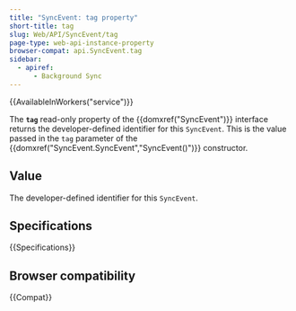 ```yaml
---
title: "SyncEvent: tag property"
short-title: tag
slug: Web/API/SyncEvent/tag
page-type: web-api-instance-property
browser-compat: api.SyncEvent.tag
sidebar:
  - apiref:
      - Background Sync
---
```


{{AvailableInWorkers("service")}}

The **`tag`** read-only property of the
{{domxref("SyncEvent")}} interface returns the developer-defined identifier for
this `SyncEvent`. This is the value passed in the `tag` parameter
of the {{domxref("SyncEvent.SyncEvent","SyncEvent()")}} constructor.

## Value

The developer-defined identifier for this `SyncEvent`.

## Specifications

{{Specifications}}

## Browser compatibility

{{Compat}}
